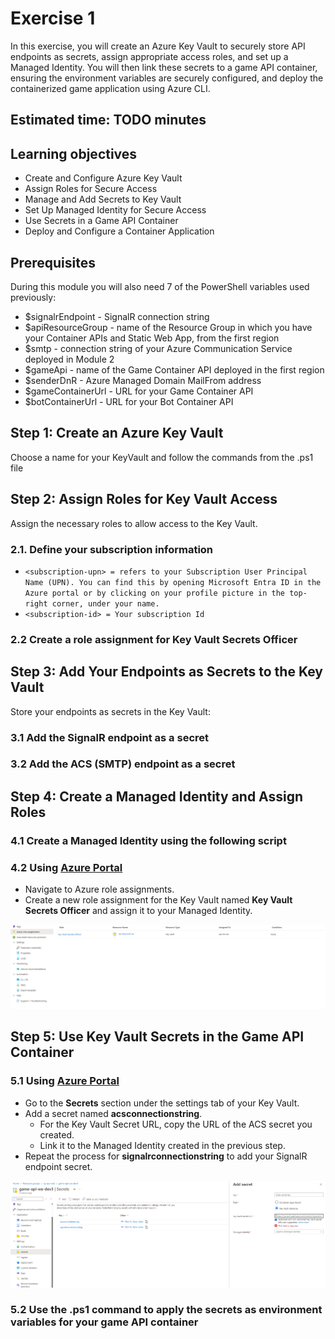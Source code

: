 # Exercise 1

In this exercise, you will create an Azure Key Vault to securely store API endpoints as secrets, assign appropriate access roles, and set up a Managed Identity. You will then link these secrets to a game API container, ensuring the environment variables are securely configured, and deploy the containerized game application using Azure CLI.

## Estimated time: TODO minutes

## Learning objectives

- Create and Configure Azure Key Vault
- Assign Roles for Secure Access
- Manage and Add Secrets to Key Vault
- Set Up Managed Identity for Secure Access
- Use Secrets in a Game API Container
- Deploy and Configure a Container Application

## Prerequisites

During this module you will also need 7 of the PowerShell variables used previously:

- $signalrEndpoint - SignalR connection string
- $apiResourceGroup - name of the Resource Group in which you have your Container APIs and Static Web App, from the first region
- $smtp - connection string of your Azure Communication Service deployed in Module 2
- $gameApi - name of the Game Container API deployed in the first region
- $senderDnR - Azure Managed Domain MailFrom address
- $gameContainerUrl -  URL for your Game Container API
- $botContainerUrl - URL for your Bot Container API

## Step 1: Create an Azure Key Vault

Choose a name for your KeyVault and follow the commands from the .ps1 file

## Step 2: Assign Roles for Key Vault Access

Assign the necessary roles to allow access to the Key Vault.

### 2.1. Define your subscription information

- `<subscription-upn> = refers to your Subscription User Principal Name (UPN). You can find this by opening Microsoft Entra ID in the Azure portal or by clicking on your profile picture in the top-right corner, under your name.`
- `<subscription-id> = Your subscription Id`

### 2.2 Create a role assignment for Key Vault Secrets Officer

## Step 3: Add Your Endpoints as Secrets to the Key Vault

Store your endpoints as secrets in the Key Vault:

### 3.1 Add the SignalR endpoint as a secret

### 3.2 Add the ACS (SMTP) endpoint as a secret

## Step 4: Create a Managed Identity and Assign Roles

### 4.1 Create a Managed Identity using the following script

### 4.2 Using [Azure Portal](https://portal.azure.com/)

- Navigate to Azure role assignments.
- Create a new role assignment for the Key Vault named **Key Vault Secrets Officer** and assign it to your Managed Identity.

![Create Role Assignment](../module-6-microservices-architecture/images/image1.png)

## Step 5: Use Key Vault Secrets in the Game API Container

### 5.1 Using [Azure Portal](https://portal.azure.com/)

- Go to the **Secrets** section under the settings tab of your Key Vault.
- Add a secret named **acsconnectionstring**.
  - For the Key Vault Secret URL, copy the URL of the ACS secret you created.
  - Link it to the Managed Identity created in the previous step.
- Repeat the process for **signalrconnectionstring** to add your SignalR endpoint secret.

![Key vault secret signalrconnectionstring](../module-6-microservices-architecture/images/image2.png)

### 5.2 Use the .ps1 command to apply the secrets as environment variables for your game API container
